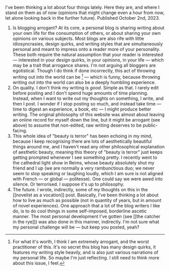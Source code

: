 I've been thinking a lot about four things lately. Here they are, and where I stand on them as of now (opinions that might change even a hour from now, let alone looking back in the further future). Published October 2nd, 2023. 

1. Is blogging arrogant? At its core, a personal blog is sharing writing about your own life for the consumption of others, or about sharing your own opinions on various subjects. Most blogs are also rife with little idiosyncrasies, design quirks, and writing styles that are simultaneously personal and meant to impress onto a reader more of your personality. These both require the natural assumption that your reader is interested — interested in your design quirks, in your opinions, in your life — which may be a trait that arrogance shares. I'm not arguing all bloggers are egotistical. Though I do think if done incorrectly, this act of throwing writing out into the world can be [^1] — which is funny, because throwing writing out into the world can also be a deeply humbling experience.
2. On quality. I don't think my writing is *good*. Simple as that. I rarely edit before posting and I don't spend huge amounts of time planning. Instead, when I want to write out my thoughts on something, I write, and then I post. I wonder if I stop posting so much, and instead take time — time to digest an experience, a book, etc — I might produce better writing. The original philosophy of this website was almost about leaving an online record for myself down the line, but it might be arrogant (see above) to assume that non-edited, raw writing deserves to be public-facing. 
3. This whole idea of "beauty is terror" has been echoing in my mind, because I keep recognising there are lots of aesthetically beautiful things around me, and I haven't read any other philosophical explanation of aesthetic beauty, meaning this theory of "beauty is terror" just keeps getting prompted whenever I see something pretty. I recently went to the cathedral light show in Reims, whose beauty absolutely shut my friend and I up (we are normally a very rambunctious duo; we never seem to stop speaking or laughing loudly, which I am sure is not aligned with French — or global — politesse). One could say we were awed into silence. Or terrorised. I suppose it's up to philosophy. 
4. The future. I wrote, indirectly, some of my thoughts on this in the [[novelist as a vocation]] post. Basically, I've been thinking a lot about how to live as much as possible (not in quantity of years, but in amount of novel experiences). One approach that a lot of the blog writers I like do, is to do cool things in some self-imposed, borderline ascetic manner. The most personal development I've gotten (see [[the catcher in the rye]]) was also done in this manner, indirectly. I'm not sure what my personal challenge will be — but keep you posted, yeah?


[^1]: For what it's worth, I think I am extremely arrogant, and the worst practitioner of this. It's no secret this blog has many design quirks, it features my writing style heavily, and is also just various narrations of my personal life. So maybe I'm just reflecting. I still need to think more about this issue, I feel. 